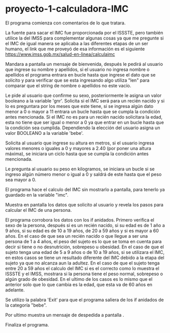 # proyecto-1-calculadora-IMC

El programa comienza con comentarios de lo que tratara.

La fuente para sacar el IMC fue proporcionada por el ISSSTE, pero también utilice la del IMSS para complementar algunas cosas ya que me pregunte si el IMC de igual manera se aplicaba a las diferentes etapas de un ser humano, el link que me proveyó de esa información es el siguiente
https://www.imss.gob.mx/salud-en-linea/calculaimc

Mandara a pantalla un mensaje de bienvenida, después le pedirá al usuario que ingrese su nombre y apellidos, si el usuario no ingresa nombre o apellidos el programa entrara en bucle hasta que ingrese el dato que se solicito y para verificar que se esta ingresando algo utiliza "len" para comparar que el string de nombre o apellidos no este vacío.

Le pide al usuario que confirme su sexo, posteriormente le asigna un valor booleano a la variable 'gnr'.
Solicita si el IMC será para un recién nacido y si lo es preguntara por los meses que este tiene, si se ingresa algún dato menor a 0 o mayor a 11 entrara un bucle hasta que se cumpla la condición antes mencionada. Si el IMC no es para un recién nacido solicitara la edad, esta no tiene que ser igual o menor a 0 ya que entrar en un bucle hasta que la condición sea cumplida. Dependiendo la elección del usuario asigna un valor BOOLEANO a la variable 'bebe'.

Solicita al usuario que ingrese su altura en metros, si el usuario ingresa valores menores o iguales a 0 y mayores a 2.40 (por poner una altura máxima), se iniciara un ciclo hasta que se cumpla la condición antes mencionada.

Le pregunta al usuario su peso en kilogramos, se iniciara un bucle si se ingreso algún número menor o igual a 0 y saldrá de este hasta que el peso sea mayor a 0.

El programa hace el calculo del IMC sin mostrarlo a pantalla, para tenerlo ya guardado en la variable "imc".

Muestra en pantalla los datos que solicito al usuario y revela los pasos para calcular el IMC de una persona.

El programa corrobora los datos con los if anidados.
Primero verifica el sexo de la persona, después si es un recién nacido, si su edad es de 1 año a 9 años, si su edad es de 10 a 19 años, de 20 a 59 años y si es mayor a 60 años.
En el caso de que sea un recién nacido o que llegue a ser una persona de 1 a 4 años, el peso del sujeto es lo que se toma en cuenta para decir si tiene o no desnutrición, sobrepeso u obesidad.
En el caso de que el sujeto tenga una edad de 5 a 9 años o de 10 a 19 años, si se utilizara el IMC, en estos casos se tiene un resultado diferente del IMC debido a la etapa del sujeto ya que no alcanza aun la adultez.
En el caso de que el sujeto tenga entre 20 a 59 años el calculo del IMC si es el correcto como lo muestra el ISSSTE y el IMSS, mostrara si la persona tiene el peso normal, sobrepeso o algún grado de obesidad.
En el ultimo de los casos es lo mismo que el anterior solo que lo que cambia es la edad, que esta va de 60 años en adelante.

Se utilizo la palabra 'Exit' para que el programa saliera de los if anidados de la categoría "bebe".

Por ultimo muestra un mensaje de despedida a pantalla .

Finaliza el programa.
